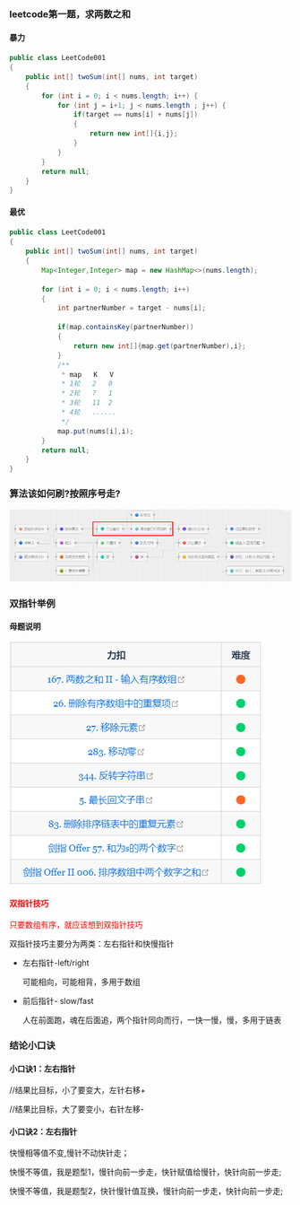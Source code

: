 ### leetcode第一题，求两数之和

####  暴力

```java
public class LeetCode001
{
    public int[] twoSum(int[] nums, int target)
    {
        for (int i = 0; i < nums.length; i++) {
            for (int j = i+1; j < nums.length ; j++) {
                if(target == nums[i] + nums[j])
                {
                    return new int[]{i,j};
                }
            }
        }
        return null;
    }
}
```

#### 最优

```java
public class LeetCode001
{
    public int[] twoSum(int[] nums, int target)
    {
        Map<Integer,Integer> map = new HashMap<>(nums.length);

        for (int i = 0; i < nums.length; i++)
        {
            int partnerNumber = target - nums[i];

            if(map.containsKey(partnerNumber))
            {
                return new int[]{map.get(partnerNumber),i};
            }
            /**
             * map   K   V
             * 1轮   2   0
             * 2轮   7   1
             * 3轮   11  2
             * 4轮   ......
             */
            map.put(nums[i],i);
        }
        return null;
    }
}
```

### 算法该如何刷?按照序号走?

![](images/6.算法类型.jpg)

### 双指针举例

#### 母题说明

![](images/7.力扣双指针.jpg)

#### <font color = 'red'>双指针技巧</font>

<font color = 'red'>只要数组有序，就应该想到双指针技巧</font>

双指针技巧主要分为两类：左右指针和快慢指针

- 左右指针-left/right

  可能相向，可能相背，多用于数组

- 前后指针- slow/fast

  人在前面跑，魂在后面追，两个指针同向而行，一快一慢，慢，多用于链表

### 结论小口诀

#### 小口诀1：左右指针

//结果比目标，小了要变大，左针右移+

//结果比目标，大了要变小，右针左移-

#### 小口诀2：左右指针

快慢相等值不变,慢针不动快针走；

快慢不等值，我是题型1，慢针向前一步走，快针赋值给慢针，快针向前一步走;

快慢不等值，我是题型2，快针慢针值互换，慢针向前一步走，快针向前一步走;















